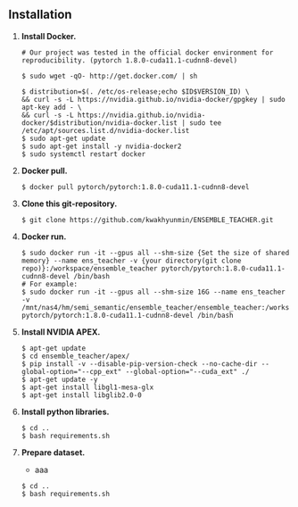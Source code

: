 ## Installation

1. **Install Docker.**

   ```shell
   # Our project was tested in the official docker environment for reproducibility. (pytorch 1.8.0-cuda11.1-cudnn8-devel)

   $ sudo wget -qO- http://get.docker.com/ | sh
   
   $ distribution=$(. /etc/os-release;echo $ID$VERSION_ID) \
   && curl -s -L https://nvidia.github.io/nvidia-docker/gpgkey | sudo apt-key add - \
   && curl -s -L https://nvidia.github.io/nvidia-docker/$distribution/nvidia-docker.list | sudo tee /etc/apt/sources.list.d/nvidia-docker.list
   $ sudo apt-get update
   $ sudo apt-get install -y nvidia-docker2
   $ sudo systemctl restart docker
   ```

2. **Docker pull.**

   ```shell
   $ docker pull pytorch/pytorch:1.8.0-cuda11.1-cudnn8-devel
   ```

3. **Clone this git-repository.**
   ```shell
   $ git clone https://github.com/kwakhyunmin/ENSEMBLE_TEACHER.git
   ```

4. **Docker run.**

   ```shell
   $ sudo docker run -it --gpus all --shm-size {Set the size of shared memory} --name ens_teacher -v {your directory(git clone repo)}:/workspace/ensemble_teacher pytorch/pytorch:1.8.0-cuda11.1-cudnn8-devel /bin/bash
   # For example:
   $ sudo docker run -it --gpus all --shm-size 16G --name ens_teacher -v /mnt/nas4/hm/semi_semantic/ensemble_teacher/ensemble_teacher:/workspace/ensemble_teacher pytorch/pytorch:1.8.0-cuda11.1-cudnn8-devel /bin/bash
   ```
   
5. **Install NVIDIA APEX.**

   ```shell
   $ apt-get update
   $ cd ensemble_teacher/apex/
   $ pip install -v --disable-pip-version-check --no-cache-dir --global-option="--cpp_ext" --global-option="--cuda_ext" ./
   $ apt-get update -y
   $ apt-get install libgl1-mesa-glx
   $ apt-get install libglib2.0-0
   ```
  
6. **Install python libraries.**

   ```shell
   $ cd ..
   $ bash requirements.sh
   ```  
  
7. **Prepare dataset.**
   - aaa

   ```shell
   $ cd ..
   $ bash requirements.sh
   ```  
  
  
  
  
  
  
  
  
  
 
